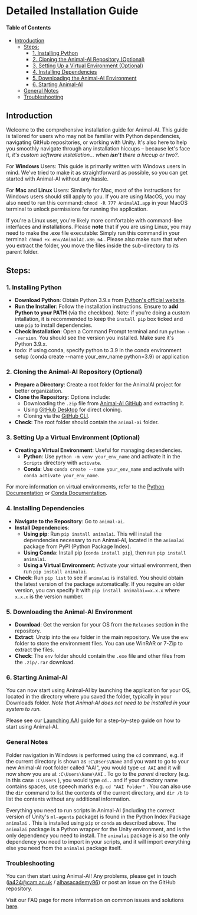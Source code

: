 # Detailed Installation Guide

#### Table of Contents

* [Introduction](#introduction)
  + [Steps:](#steps)
    + [1. Installing Python](#1-installing-python)
    + [2. Cloning the Animal-AI Repository (Optional)](#2-cloning-the-animal-ai-repository-optional)
    + [3. Setting Up a Virtual Environment (Optional)](#3-setting-up-a-virtual-environment-optional)
    + [4. Installing Dependencies](#4-installing-dependencies)
    + [5. Downloading the Animal-AI Environment](#5-downloading-the-animal-ai-environment)
    + [6. Starting Animal-AI](#6-starting-animal-ai)
  + [General Notes](#general-notes)
  + [Troubleshooting](#troubleshooting)

## Introduction

Welcome to the comprehensive installation guide for Animal-AI. This guide is tailored for users who may not be familiar with Python dependencies, navigating GitHub repositories, or working with Unity. It's also here to help you smoothly navigate through any installation hiccups – because let's face it, *it's custom software installation... when **isn't** there a hiccup or two?*.

For **Windows** Users:
This guide is primarily written with Windows users in mind. We've tried to make it as straightforward as possible, so you can get started with Animal-AI without any hassle.

For **Mac** and **Linux** Users:
Similarly for Mac, most of the instructions for Windows users should still apply to you. If you are using MacOS, you may also need to run this command: `chmod -R 777 AnimalAI.app` in your MacOS terminal to unlock permissions for running the application.

If you're a Linux user, you're likely more comfortable with command-line interfaces and installations. Please **note** that if you are using Linux, you may need to make the .exe file executable: Simply run this command in your terminal: `chmod +x env/AnimalAI.x86_64` . Please also make sure that when you extract the folder, you move the files inside the sub-directory to its parent folder.

## Steps:

### 1. Installing Python
* **Download Python**: Obtain Python 3.9.x from [Python's official website](https://www.python.org/downloads/).
* **Run the Installer**: Follow the installation instructions. Ensure to **add Python to your PATH** (via the checkbox). Note: if you're doing a custom intallation, it is recommended to keep the `install pip` box ticked and use `pip` to install dependencies. 
* **Check Installation**: Open a Command Prompt terminal and run `python --version`. You should see the version you installed. Make sure it's Python 3.9.x.
* todo: if using conda, specify python to 3.9 in the conda environment setup (conda create --name your_env_name python=3.9) or application 

### 2. Cloning the Animal-AI Repository (Optional)

* **Prepare a Directory**: Create a root folder for the AnimalAI project for better organization.
* **Clone the Repository**: Options include:
  + Downloading the `.zip` file from [Animal-AI GitHub](https://github.com/Kinds-of-Intelligence-CFI/animal-ai) and extracting it.
  + Using [GitHub Desktop](https://desktop.github.com/) for direct cloning.
  + Cloning via the [GitHub CLI](https://docs.github.com/en/github-cli/github-cli/about-github-cli).
* **Check**: The root folder should contain the `animal-ai` folder.

### 3. Setting Up a Virtual Environment (Optional)

* **Creating a Virtual Environment**: Useful for managing dependencies.
  + **Python**: Use `python -m venv your_env_name` and activate it in the `Scripts` directory with `activate`.
  + **Conda**: Use `conda create --name your_env_name` and activate with `conda activate your_env_name`.

For more information on virtual environments, refer to the [Python Documentation](https://docs.python.org/3/tutorial/venv.html) or [Conda Documentation](https://docs.conda.io/projects/conda/en/latest/user-guide/tasks/manage-environments.html).

### 4. Installing Dependencies

* **Navigate to the Repository**: Go to `animal-ai`.
* **Install Dependencies**: 
  + **Using pip**: Run `pip install animalai`. This will install the dependencies necessary to run Animal-AI, located in the `animalai` package from PyPI (Python Package Index).
  + **Using Conda**: Install pip (`conda install pip`), then run `pip install animalai`.
  + **Using a Virtual Environment**: Activate your virtual environment, then run `pip install animalai`.
* **Check**: Run `pip list` to see if `animalai` is installed. You should obtain the latest version of the package automatically. If you require an older version, you can specify it with `pip install animalai==x.x.x` where `x.x.x` is the version number.

### 5. Downloading the Animal-AI Environment

* **Download**: Get the version for your OS from the `Releases` section in the repository.
* **Extract**: Unzip into the `env` folder in the main repository. We use the `env` folder to store the environment files. You can use WinRAR or 7-Zip to extract the files.
* **Check**: The `env` folder should contain the `.exe` file and other files from the `.zip/.rar` download.

### 6. Starting Animal-AI

You can now start using Animal-AI by launching the application for your OS, located in the directory where you saved the folder, typically in your Downloads folder. _Note that Animal-AI does not need to be installed in your system to run._

Please see our [Launching AAI](/docs/gettingStarted/Launching-AAI.md) guide for a step-by-step guide on how to start using Animal-AI.

### General Notes

Folder navigation in Windows is performed using the `cd` command, e.g. if the current directory is shown as `:C\Users\Name` and you want to go to your new Animal-AI root folder called "AAI", you would type `cd AAI` and it will now show you are at `:C\Users\Name\AAI` . To go to the *parent* directory (e.g. in this case `:C\Users` ), you would type `cd..` and if your directory name contains spaces, use speech marks e.g. `cd "AAI Folder"` . You can also use the `dir` command to list the contents of the current directory, and `dir /b` to list the contents without any additional information.

Everything you need to run scripts in Animal-AI (including the correct version of Unity's `ml-agents` package) is found in the Python Index Package `animalai` . This is installed using `pip` or `conda` as described above. The `animalai` package is a Python wrapper for the Unity environment, and is the only dependency you need to install. The `animalai` package is also the only dependency you need to import in your scripts, and it will import everything else you need from the `animalai` package itself.

### Troubleshooting

You can then start using Animal-AI! Any problems, please get in touch (ia424@cam.ac.uk / [alhasacademy96](https://github.com/alhasacademy96/)) or post an issue on the GitHub repository.

Visit our FAQ page for more information on common issues and solutions [here](/docs/FAQ.md).
